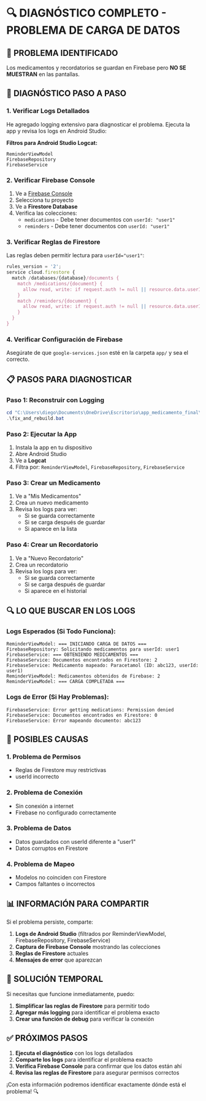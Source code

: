 # 🔍 DIAGNÓSTICO COMPLETO - PROBLEMA DE CARGA DE DATOS

## 🚨 **PROBLEMA IDENTIFICADO**

Los medicamentos y recordatorios se guardan en Firebase pero **NO SE MUESTRAN** en las pantallas.

## 🔧 **DIAGNÓSTICO PASO A PASO**

### **1. Verificar Logs Detallados**

He agregado logging extensivo para diagnosticar el problema. Ejecuta la app y revisa los logs en Android Studio:

**Filtros para Android Studio Logcat:**
```
ReminderViewModel
FirebaseRepository  
FirebaseService
```

### **2. Verificar Firebase Console**

1. Ve a [Firebase Console](https://console.firebase.google.com)
2. Selecciona tu proyecto
3. Ve a **Firestore Database**
4. Verifica las colecciones:
   - `medications` - Debe tener documentos con `userId: "user1"`
   - `reminders` - Debe tener documentos con `userId: "user1"`

### **3. Verificar Reglas de Firestore**

Las reglas deben permitir lectura para `userId="user1"`:

```javascript
rules_version = '2';
service cloud.firestore {
  match /databases/{database}/documents {
    match /medications/{document} {
      allow read, write: if request.auth != null || resource.data.userId == "user1";
    }
    match /reminders/{document} {
      allow read, write: if request.auth != null || resource.data.userId == "user1";
    }
  }
}
```

### **4. Verificar Configuración de Firebase**

Asegúrate de que `google-services.json` esté en la carpeta `app/` y sea el correcto.

## 📋 **PASOS PARA DIAGNOSTICAR**

### **Paso 1: Reconstruir con Logging**
```powershell
cd "C:\Users\diego\Documents\OneDrive\Escritorio\app_medicamento_final\phone_medication"
.\fix_and_rebuild.bat
```

### **Paso 2: Ejecutar la App**
1. Instala la app en tu dispositivo
2. Abre Android Studio
3. Ve a **Logcat**
4. Filtra por: `ReminderViewModel`, `FirebaseRepository`, `FirebaseService`

### **Paso 3: Crear un Medicamento**
1. Ve a "Mis Medicamentos"
2. Crea un nuevo medicamento
3. Revisa los logs para ver:
   - Si se guarda correctamente
   - Si se carga después de guardar
   - Si aparece en la lista

### **Paso 4: Crear un Recordatorio**
1. Ve a "Nuevo Recordatorio"
2. Crea un recordatorio
3. Revisa los logs para ver:
   - Si se guarda correctamente
   - Si se carga después de guardar
   - Si aparece en el historial

## 🔍 **LO QUE BUSCAR EN LOS LOGS**

### **Logs Esperados (Si Todo Funciona):**
```
ReminderViewModel: === INICIANDO CARGA DE DATOS ===
FirebaseRepository: Solicitando medicamentos para userId: user1
FirebaseService: === OBTENIENDO MEDICAMENTOS ===
FirebaseService: Documentos encontrados en Firestore: 2
FirebaseService: Medicamento mapeado: Paracetamol (ID: abc123, userId: user1)
ReminderViewModel: Medicamentos obtenidos de Firebase: 2
ReminderViewModel: === CARGA COMPLETADA ===
```

### **Logs de Error (Si Hay Problemas):**
```
FirebaseService: Error getting medications: Permission denied
FirebaseService: Documentos encontrados en Firestore: 0
FirebaseService: Error mapeando documento: abc123
```

## 🎯 **POSIBLES CAUSAS**

### **1. Problema de Permisos**
- Reglas de Firestore muy restrictivas
- userId incorrecto

### **2. Problema de Conexión**
- Sin conexión a internet
- Firebase no configurado correctamente

### **3. Problema de Datos**
- Datos guardados con userId diferente a "user1"
- Datos corruptos en Firestore

### **4. Problema de Mapeo**
- Modelos no coinciden con Firestore
- Campos faltantes o incorrectos

## 📊 **INFORMACIÓN PARA COMPARTIR**

Si el problema persiste, comparte:

1. **Logs de Android Studio** (filtrados por ReminderViewModel, FirebaseRepository, FirebaseService)
2. **Captura de Firebase Console** mostrando las colecciones
3. **Reglas de Firestore** actuales
4. **Mensajes de error** que aparezcan

## 🚀 **SOLUCIÓN TEMPORAL**

Si necesitas que funcione inmediatamente, puedo:

1. **Simplificar las reglas de Firestore** para permitir todo
2. **Agregar más logging** para identificar el problema exacto
3. **Crear una función de debug** para verificar la conexión

## ✅ **PRÓXIMOS PASOS**

1. **Ejecuta el diagnóstico** con los logs detallados
2. **Comparte los logs** para identificar el problema exacto
3. **Verifica Firebase Console** para confirmar que los datos están ahí
4. **Revisa las reglas de Firestore** para asegurar permisos correctos

¡Con esta información podremos identificar exactamente dónde está el problema! 🔍
